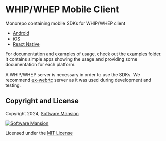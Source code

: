# WHIP/WHEP Mobile Client

Monorepo containing mobile SDKs for WHIP/WHEP client

- [Android](https://github.com/software-mansion-labs/mobile-whep/tree/main/packages/android-client)
- [iOS](https://github.com/software-mansion-labs/mobile-whep/tree/main/packages/ios-client)
- [React Native](https://github.com/software-mansion-labs/mobile-whep/tree/main/packages/react-native-client)

For documentation and examples of usage, check out the [examples](https://github.com/software-mansion-labs/mobile-whep/tree/main/examples) folder. It contains simple apps showing the usage and providing some documentation for each platform.

A WHIP/WHEP server is necessary in order to use the SDKs. We recommend [ex-webrtc](https://github.com/elixir-webrtc/ex_webrtc/tree/master/examples/whip_whep) server as it was used during development and testing.

## Copyright and License

Copyright 2024, [Software Mansion](https://swmansion.com/?utm_source=git&utm_medium=readme&utm_campaign=whip-whep-client)

[![Software Mansion](https://logo.swmansion.com/logo?color=white&variant=desktop&width=200&tag=react-client)](https://swmansion.com/?utm_source=git&utm_medium=readme&utm_campaign=whip-whep-client)

Licensed under the [MIT License](LICENSE)
